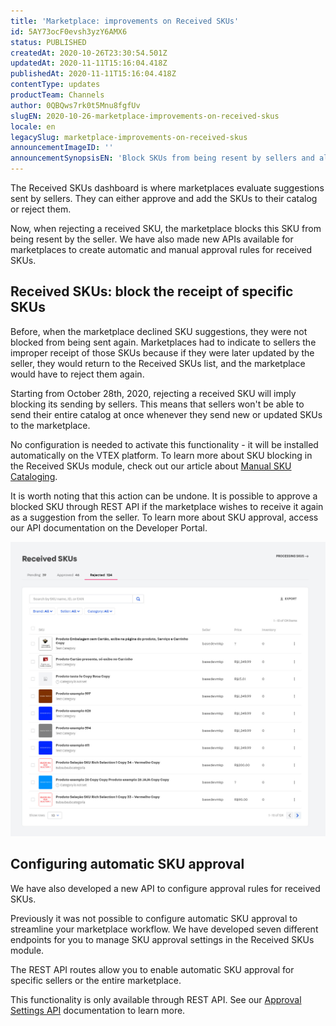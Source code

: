 ```yaml
---
title: 'Marketplace: improvements on Received SKUs'
id: 5AY73ocF0evsh3yzY6AMX6
status: PUBLISHED
createdAt: 2020-10-26T23:30:54.501Z
updatedAt: 2020-11-11T15:16:04.418Z
publishedAt: 2020-11-11T15:16:04.418Z
contentType: updates
productTeam: Channels
author: 0QBQws7rk0t5Mnu8fgfUv
slugEN: 2020-10-26-marketplace-improvements-on-received-skus
locale: en
legacySlug: marketplace-improvements-on-received-skus
announcementImageID: ''
announcementSynopsisEN: 'Block SKUs from being resent by sellers and also configure automatic approval for received SKUs'
---
```


The Received SKUs dashboard is where marketplaces evaluate suggestions sent by sellers. They can either approve and add the SKUs to their catalog or reject them. 

Now, when rejecting a received SKU, the marketplace blocks this SKU from being resent by the seller. We have also made new APIs available for marketplaces to create automatic and manual approval rules for received SKUs.

## Received SKUs: block the receipt of specific SKUs

Before, when the marketplace declined SKU suggestions, they were not blocked from being sent again. Marketplaces had to indicate to sellers the improper receipt of those SKUs because if they were later updated by the seller, they would return to the Received SKUs list, and the marketplace would have to reject them again.

Starting from October 28th, 2020, rejecting a received SKU will imply blocking its sending by sellers. This means that sellers won't be able to send their entire catalog at once whenever they send new or updated SKUs to the marketplace. 

No configuration is needed to activate this functionality - it will be installed automatically on the VTEX platform. To learn more about SKU blocking in the Received SKUs module, check out our article about [Manual SKU Cataloging](/en/tutorial/sugerindo-e-aprovando-skus--tutorials_396). 

It is worth noting that this action can be undone. It is possible to approve a blocked SKU through REST API if the marketplace wishes to receive it again as a suggestion from the seller. To learn more about SKU approval, access our API documentation on the Developer Portal.

![EN SKUs Recebidos Announcement](https://raw.githubusercontent.com/vtexdocs/help-center-content/refs/heads/main/docs/en/announcements/2020-10-26-marketplace-improvements-on-received-skus_1.jpg)

## Configuring automatic SKU approval

We have also developed a new API to configure approval rules for received SKUs. 

Previously it was not possible to configure automatic SKU approval to streamline your marketplace workflow. We have developed seven different endpoints for you to manage SKU approval settings in the Received SKUs module. 

The REST API routes allow you to enable automatic SKU approval for specific sellers or the entire marketplace.

This functionality is only available through REST API. See our [Approval Settings API](https://developers.vtex.com/vtex-developer-docs/reference/sku-approval-settings) documentation to learn more. 

